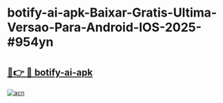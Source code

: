 # botify-ai-apk-Baixar-Gratis-Ultima-Versao-Para-Android-IOS-2025-#954yn

# <h2><a href="https://ainizakaria.my?title=botify-ai-apk&ref=24M">🔗👉 🔴 botify-ai-apk</a></h2>

[![acn](https://github.com/user-attachments/assets/0f9c940e-d8b0-45ae-aac7-cd30a18b3e1c)](https://ainizakaria.my?title=botify-ai-apk&ref=24M)

